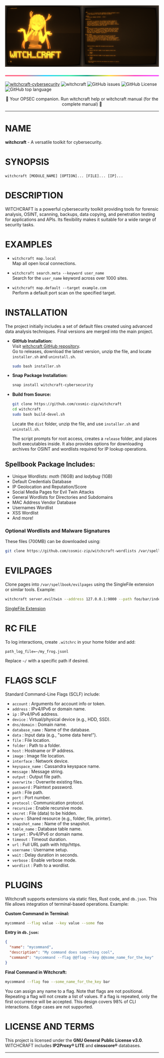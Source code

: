 ![banner](docs/documentation/media_kit/splited.png)

![banner](docs/documentation/images/lineBar.png)

[![witchcraft-cybersecurity](https://snapcraft.io/witchcraft-cybersecurity/badge.svg)](https://snapcraft.io/witchcraft-cybersecurity)
![witchcraft](https://img.shields.io/github/actions/workflow/status/cosmic-zip/witchcraft/witchcraft.yml)
![GitHub issues](https://img.shields.io/github/issues/cosmic-zip/witchcraft)
![GitHub License](https://img.shields.io/github/license/cosmic-zip/witchcraft)
![GitHub top language](https://img.shields.io/github/languages/top/cosmic-zip/witchcraft)

<p align="center">
  🎉 Your OPSEC companion. Run witchcraft help or witchcraft manual (for the complete manual) 🎉
</p>

---

# NAME
**witchcraft** - A versatile toolkit for cybersecurity.

# SYNOPSIS
`witchcraft [MODULE_NAME] [OPTION]... [FILE]... [IP]...`

# DESCRIPTION
WITCHCRAFT is a powerful cybersecurity toolkit providing tools for forensic analysis, OSINT, scanning, backups, data copying, and penetration testing for applications and APIs. Its flexibility makes it suitable for a wide range of security tasks.

# EXAMPLES
- `witchcraft map.local`  
  Map all open local connections.

- `witchcraft search.meta --keyword user_name`  
  Search for the `user_name` keyword across over 1000 sites.

- `witchcraft map.default --target example.com`  
  Perform a default port scan on the specified target.

# INSTALLATION
The project initially includes a set of default files created using advanced data analysis techniques. Final versions are merged into the main project.

- **GitHub Installation:**  
  Visit [witchcraft GitHub repository](https://github.com/cosmic-zip/witchcraft).  
  Go to releases, download the latest version, unzip the file, and locate `installer.sh` and `uninstall.sh`.  

  ```bash
  sudo bash installer.sh
  ```

- **Snap Package Installation:**  
  ```bash
  snap install witchcraft-cybersecurity
  ```

- **Build from Source:**  
  ```bash
  git clone https://github.com/cosmic-zip/witchcraft
  cd witchcraft
  sudo bash build-devel.sh
  ```

  Locate the `dist` folder, unzip the file, and use `installer.sh` and `uninstall.sh`.

  The script prompts for root access, creates a `release` folder, and places built executables inside. It also provides options for downloading archives for OSINT and wordlists required for IP lookup operations.

## Spellbook Package Includes:
- Unique Wordlists: _moth_ (16GB) and _ladybug_ (1GB)
- Default Credentials Database
- IP Geolocation and Reputation/Score
- Social Media Pages for Evil Twin Attacks
- General Wordlists for Directories and Subdomains
- MAC Address Vendor Database
- Usernames Wordlist
- XSS Wordlist
- And more!

### Optional Wordlists and Malware Signatures
These files (700MB) can be downloaded using:  
```bash
git clone https://github.com/cosmic-zip/witchcraft-wordlists /var/spellbook/
```

# EVILPAGES
Clone pages into `/var/spellbook/evilpages` using the SingleFile extension or similar tools. Example:  
```bash
witchcraft server.eviltwin --address 127.0.0.1:9000 --path foo/bar/index.html
```
[SingleFile Extension](https://addons.mozilla.org/en-US/firefox/addon/single-file/)

# RC FILE
To log interactions, create `.witchrc` in your home folder and add:  
```plaintext
path_log_file=~/my_frog.jsonl
```
Replace `~/` with a specific path if desired.

# FLAGS SCLF
Standard Command-Line Flags (SCLF) include:

- `account`          : Arguments for account info or token.
- `address`          : IPv4/IPv6 or domain name.
- `ip`               : IPv4/IPv6 address.
- `device`           : Virtual/physical device (e.g., HDD, SSD).
- `dns/domain`       : Domain name.
- `database_name`    : Name of the database.
- `data`             : Input data (e.g., "some data here!").
- `file`             : File location.
- `folder`           : Path to a folder.
- `host`             : Hostname or IP address.
- `image`            : Image file location.
- `interface`        : Network device.
- `keyspace_name`    : Cassandra keyspace name.
- `message`          : Message string.
- `output`           : Output file path.
- `overwrite`        : Overwrite existing files.
- `password`         : Plaintext password.
- `path`             : File path.
- `port`             : Port number.
- `protocol`         : Communication protocol.
- `recursive`        : Enable recursive mode.
- `secret`           : File (data) to be hidden.
- `share`            : Shared resource (e.g., folder, file, printer).
- `snapshot_name`    : Name of the snapshot.
- `table_name`       : Database table name.
- `target`           : IPv4/IPv6 or domain name.
- `timeout`          : Timeout duration.
- `url`              : Full URL path with http/https.
- `username`         : Username setup.
- `wait`             : Delay duration in seconds.
- `verbose`          : Enable verbose mode.
- `wordlist`         : Path to a wordlist.

# PLUGINS
Witchcraft supports extensions via static files, Rust code, and `db.json`. This file allows integration of terminal-based operations. Example:

**Custom Command in Terminal:**
```bash
mycommand --flag value --key value --some foo
```

**Entry in `db.json`:**
```json
{
  "name": "mycommand",
  "description": "My command does something cool",
  "command": "mycommand --flag @@flag --key @@some_name_for_the_key"
}
```

**Final Command in Witchcraft:**
```bash
mycommand --flag foo --some_name_for_the_key bar
```

You can assign any name to a flag. Note that flags are not positional.
Repeating a flag will not create a list of values. If a flag is repeated,
only the first occurrence will be accepted. This design covers 98% of CLI
interactions. Edge cases are not supported.


# LICENSE AND TERMS
This project is licensed under the **GNU General Public License v3.0**.  
WITCHCRAFT includes **IP2Proxy® LITE** and **cinsscore®** databases.

---
